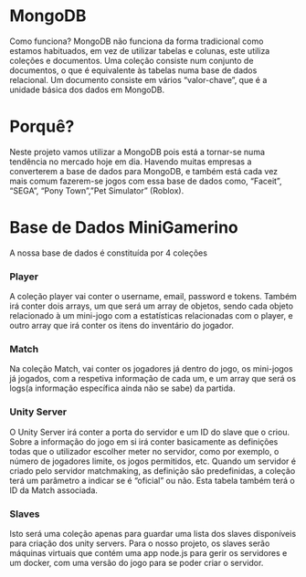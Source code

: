 # MongoDB 
Como funciona?
MongoDB não funciona da forma tradicional como estamos habituados, em vez de utilizar tabelas e colunas, este utiliza coleções e documentos. Uma coleção consiste num conjunto de documentos, o que é equivalente às tabelas numa base de dados relacional. Um documento consiste em vários “valor-chave”, que é a unidade básica dos dados em MongoDB.

# Porquê?
Neste projeto vamos utilizar a MongoDB pois está a tornar-se numa tendência no mercado hoje em dia. Havendo muitas empresas a converterem a base de dados para MongoDB, e também está cada vez mais comum fazerem-se jogos com essa base de dados como, “Faceit”, “SEGA”, “Pony Town”,”Pet Simulator” (Roblox).

# Base de Dados MiniGamerino
A nossa base de dados é constituída por 4 coleções
### Player
A coleção player vai conter o username, email, password e tokens. 
Também irá conter dois arrays, um que será um array de objetos, sendo cada objeto relacionado à um mini-jogo com a estatísticas relacionadas com o player, e outro array que irá conter os itens do inventário do jogador.
### Match
Na coleção Match, vai conter os jogadores já dentro do jogo, os mini-jogos já jogados, com a respetiva informação de cada um, e um array que será os logs(a informação específica ainda não se sabe) da partida.
 
### Unity Server	
O Unity Server irá conter a porta do servidor e um ID do slave que o criou. Sobre a informação do jogo em si irá conter basicamente as definições todas que o utilizador escolher meter no servidor, como por exemplo, o número de jogadores limite, os jogos permitidos, etc. Quando um servidor é criado pelo servidor matchmaking, as definição são predefinidas, a coleção terá um parâmetro a indicar se é “oficial” ou não.
Esta tabela também terá o ID da Match associada.
### Slaves
Isto será uma coleção apenas para guardar uma lista dos slaves disponíveis para criação dos unity servers. Para o nosso projeto, os slaves serão máquinas virtuais que contém uma app node.js para gerir os servidores e um docker, com uma versão do jogo para se poder criar o servidor.
